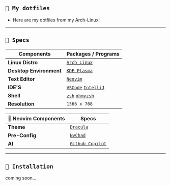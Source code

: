 ## `💭 My dotfiles`

- Here are my dotfiles from my Arch-Linux!

---

## `🌌 Specs`

Components | Packages / Programs
--- | --- |
**Linux Distro**          | [`Arch Linux`](https://archlinux.org)
**Desktop Environment**   | [`KDE Plasma`](https://kde.org/pt-br/)
**Text Editor**           | [`Neovim`](https://neovim.io/)
**IDE'S**                 | [`VSCode`](https://code.visualstudio.com/) [`IntelliJ`](https://www.jetbrains.com/pt-br/idea/)
**Shell**                 | [`zsh`](https://www.zsh.org/) [`ohmyzsh`](https://ohmyz.sh/)
**Resolution**            | `1366 x 768`

🌌 Neovim Components | Specs
--- | --- |
**Theme**          | [`Dracula`](https://draculatheme.com/)
**Pre-Config**     | [`NvChad`](https://nvchad.github.io/)
**AI**             | [`Github Copilot`](https://copilot.github.com)
---

## `💖 Installation`
coming soon...

